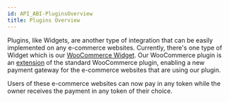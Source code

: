 ```yaml
---
id: API_ABI-PluginsOverview
title: Plugins Overview
---
```

Plugins, like Widgets, are another type of integration that can be easily implemented on any e-commerce websites. Currently, there's one type of Widget which is our [WooCommerce Widget](api_abi-woocommerceplugin.md). Our WooCommerce plugin is an [extension](https://woocommerce.com/product-category/woocommerce-extensions/) of the standard WooCommerce plugin, enabling a new payment gateway for the e-commerce websites that are using our plugin.

Users of these e-commerce websites can now pay in any token while the owner receives the payment in any token of their choice.
